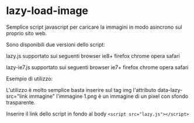 lazy-load-image
===============
Semplice script javascript per caricare la immagini in modo asincrono sul proprio sito web.

Sono disponibili due versioni dello script:

lazy.js supportato sui seguenti browser ie8+ firefox chrome opera safari

lazy-ie7.js supportato sui seguenti browser ie7+ firefox chrome opera safari

Esempio di utilizzo:

L'utilizzo è molto semplice basta inserire sul tag img l'attributo data-lazy-src="link immagine" 
l'immagine 1.png è un immagine di un pixel con sfondo trasparente. 

Inserire il link dello script in fondo al body 
```<script src="lazy.js"></script>```
